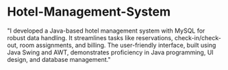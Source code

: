 # Hotel-Management-System
"I developed a Java-based hotel management system with MySQL for robust data handling. It streamlines tasks like reservations, check-in/check-out, room assignments, and billing. The user-friendly interface, built using Java Swing and AWT, demonstrates proficiency in Java programming, UI design, and database management."
